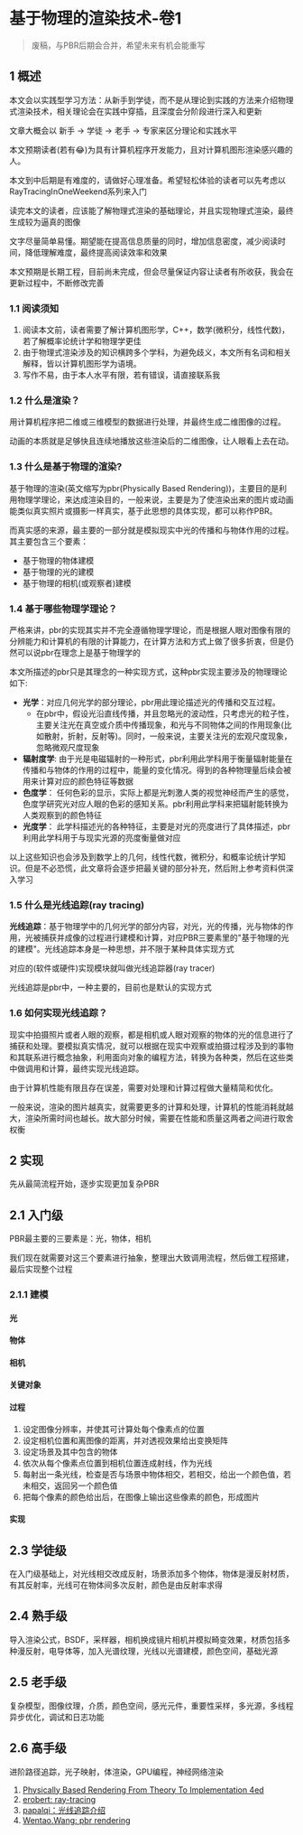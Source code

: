 # 基于物理的渲染技术-卷1

> 废稿，与PBR后期会合并，希望未来有机会能重写

## 1 概述

本文会以实践型学习方法：从新手到学徒，而不是从理论到实践的方法来介绍物理式渲染技术，相关理论会在实践中穿插，且深度会分阶段进行深入和更新

文章大概会以 新手 -> 学徒 -> 老手 -> 专家来区分理论和实践水平

本文预期读者(若有😂)为具有计算机程序开发能力，且对计算机图形渲染感兴趣的人。

本文到中后期是有难度的，请做好心理准备。希望轻松体验的读者可以先考虑以RayTracingInOneWeekend系列来入门

读完本文的读者，应该能了解物理式渲染的基础理论，并且实现物理式渲染，最终生成较为逼真的图像

文字尽量简单易懂。期望能在提高信息质量的同时，增加信息密度，减少阅读时间，降低理解难度，最终提高阅读效率和效果

本文预期是长期工程，目前尚未完成，但会尽量保证内容让读者有所收获，我会在更新过程中，不断修改完善

### 1.1 阅读须知

1. 阅读本文前，读者需要了解计算机图形学，C++，数学(微积分，线性代数)，若了解概率论统计学和物理学更佳
2. 由于物理式渲染涉及的知识横跨多个学科，为避免歧义，本文所有名词和相关解释，皆以计算机图形学为语境。
3. 写作不易，由于本人水平有限，若有错误，请直接联系我

### 1.2 什么是渲染？

用计算机程序把二维或三维模型的数据进行处理，并最终生成二维图像的过程。

动画的本质就是足够快且连续地播放这些渲染后的二维图像，让人眼看上去在动。

### 1.3 什么是基于物理的渲染?

基于物理的渲染(英文缩写为pbr(Physically Based Rendering))，主要目的是利用物理学理论，来达成渲染目的，一般来说，主要是为了使渲染出来的图片或动画能类似真实照片或摄影一样真实，基于此思想的具体实现，都可以称作PBR。

而真实感的来源，最主要的一部分就是模拟现实中光的传播和与物体作用的过程。其主要包含三个要素：

- 基于物理的物体建模
- 基于物理的光的建模
- 基于物理的相机(或观察者)建模

### 1.4 基于哪些物理学理论？

严格来讲，pbr的实现其实并不完全遵循物理学理论，而是根据人眼对图像有限的分辨能力和计算机的有限的计算能力，在计算方法和方式上做了很多折衷，但是仍然可以说pbr在理念上是基于物理学的

本文所描述的pbr只是其理念的一种实现方式，这种pbr实现主要涉及的物理理论如下:

- **光学**：对应几何光学的部分理论，pbr用此理论描述光的传播和交互过程。
  - 在pbr中，假设光沿直线传播，并且忽略光的波动性，只考虑光的粒子性，主要关注光在真空或介质中传播现象，和光与不同物体之间的作用现象(比如散射，折射，反射等)。同时，一般来说，主要关注光的宏观尺度现象，忽略微观尺度现象
- **辐射度学**: 由于光是电磁辐射的一种形式，pbr利用此学科用于衡量辐射能量在传播和与物体的作用的过程中，能量的变化情况。得到的各种物理量后续会被用来计算对应的颜色特征等数据
- **色度学**： 任何色彩的显示，实际上都是光刺激人类的视觉神经而产生的感觉，色度学研究光对应人眼的色彩的感知关系。pbr利用此学科来把辐射能转换为人类观察到的颜色特征
- **光度学**： 此学科描述光的各种特征，主要是对光的亮度进行了具体描述，pbr利用此学科用于与现实光源的亮度衡量做对应

以上这些知识也会涉及到数学上的几何，线性代数，微积分，和概率论统计学知识。但是不必恐慌，此文章将会逐步把最关键的部分补充，然后附上参考资料供深入学习

### 1.5 什么是光线追踪(ray tracing)

**光线追踪**：基于物理学中的几何光学的部分内容，对光，光的传播，光与物体的作用，光被捕获并成像的过程进行建模和计算，对应PBR三要素里的"基于物理的光的建模"。光线追踪本身是一种思想，并不限于某种具体实现方式

对应的(软件或硬件)实现模块就叫做光线追踪器(ray tracer)

光线追踪是pbr中，一种主要的，目前也是默认的实现方式

### 1.6 如何实现光线追踪？

现实中拍摄照片或者人眼的观察，都是相机或人眼对观察的物体的光的信息进行了捕获和处理。要模拟真实情况，就可以根据在现实中观察或拍摄过程涉及到的事物和其联系进行概念抽象，利用面向对象的编程方法，转换为各种类，然后在这些类中做调用和计算，最终实现光线追踪。

由于计算机性能有限且存在误差，需要对处理和计算过程做大量精简和优化。

一般来说，渲染的图片越真实，就需要更多的计算和处理，计算机的性能消耗就越大，渲染所需时间也越长。故大部分时候，需要在性能和质量这两者之间进行取舍权衡

## 2 实现

先从最简流程开始，逐步实现更加复杂PBR

## 2.1 入门级

PBR最主要的三要素是：光，物体，相机

我们现在就需要对这三个要素进行抽象，整理出大致调用流程，然后做工程搭建，最后实现整个过程

### 2.1.1 建模

#### 光

#### 物体

#### 相机

#### 关键对象

<!-- - 光线：用射线表示，当与物体碰撞时，发生某种作用
- 相机: 针孔相机，负责发射相机光线，并收集这些光线发射出去的结果
- 物体：有体积，光线会与其发生作用
- 图像: 用于记录光线的结果
- 像素: 在图像上阵列的n x m个无限小的点
- 颜色: 每个像素带着颜色信息，用红绿蓝三原色表示 -->

#### 过程

1. 设定图像分辨率，并使其可计算处每个像素点的位置
2. 设定相机位置和离图像的距离，并对透视效果给出变换矩阵
3. 设定场景及其中包含的物体
4. 依次从每个像素点位置到相机位置连成射线，作为光线
5. 每射出一条光线，检查是否与场景中物体相交，若相交，给出一个颜色值，若未相交，返回另一个颜色值
6. 把每个像素的颜色给出后，在图像上输出这些像素的颜色，形成图片

#### 实现

## 2.3 学徒级

在入门级基础上，对光线相交改成反射，场景添加多个物体，物体是漫反射材质，有其反射率，光线可在物体间多次反射，颜色是由反射率求得

## 2.4 熟手级

导入渲染公式，BSDF，采样器，相机换成镜片相机并模拟畸变效果，材质包括多种漫反射，电导体等，加入光谱纹理，光线以光谱建模，颜色空间，基础光源

## 2.5 老手级

复杂模型，图像纹理，介质，颜色空间，感光元件，重要性采样，多光源，多线程异步优化，调试和日志功能

## 2.6 高手级

进阶路径追踪，光子映射，体渲染，GPU编程，神经网络渲染

1. [Physically Based Rendering From Theory To Implementation 4ed](https://www.pbr-book.org/4ed/contents)
2. [erobert: ray-tracing](https://cs.stanford.edu/people/eroberts/courses/soco/projects/1997-98/ray-tracing/index.html)
3. [papalqi：光线追踪介绍](https://zhuanlan.zhihu.com/p/72673165)
4. [Wentao.Wang: pbr rendering](https://segmentfault.com/a/1190000000526976)
